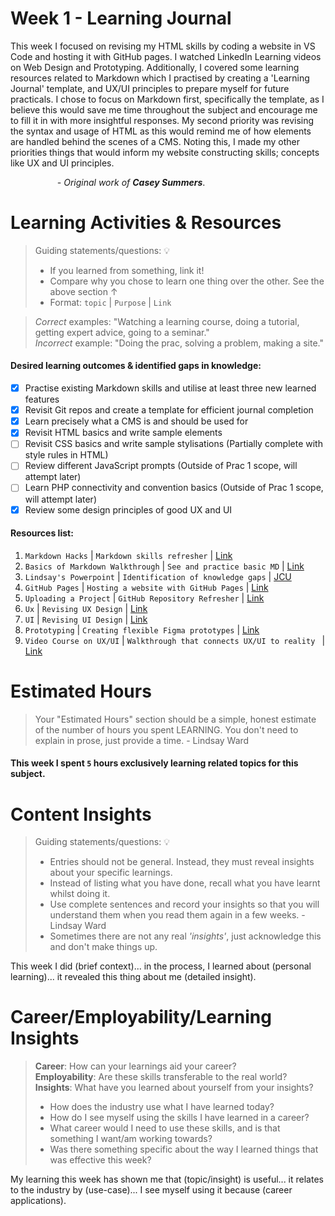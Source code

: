 # Week 1 - Learning Journal
This week I focused on revising my HTML skills by coding a website in VS Code and hosting it with GitHub pages. I watched LinkedIn Learning videos on Web Design and Prototyping. Additionally, I covered some learning resources related to Markdown which I practised by creating a 'Learning Journal' template, and UX/UI principles to prepare myself for future practicals. I chose to focus on Markdown first, specifically the template, as I believe this would save me time throughout the subject and encourage me to fill it in with more insightful responses. My second priority was revising the syntax and usage of HTML as this would remind me of how elements are handled behind the scenes of a CMS. Noting this, I made my other priorities things that would inform my website constructing skills; concepts like UX and UI principles. 

&nbsp;&nbsp;&nbsp;&nbsp;&nbsp;&nbsp;&nbsp;&nbsp;&nbsp;&nbsp;&nbsp;&nbsp;&nbsp;&nbsp;&nbsp;&nbsp;&nbsp;&nbsp;&nbsp;*- Original work of **Casey Summers***.

# Learning Activities & Resources
> Guiding statements/questions: :bulb:
> - If you learned from something, link it!
> - Compare why you chose to learn one thing over the other. See the above section &uarr;
> - Format: `topic` | `Purpose` | `Link` <br>

> *Correct* examples: "Watching a learning course, doing a tutorial, getting expert advice, going to a seminar." <br>
> *Incorrect* example: "Doing the prac, solving a problem, making a site."

#### Desired learning outcomes & identified gaps in knowledge: 
- [x] Practise existing Markdown skills and utilise at least three new learned features
- [x] Revisit Git repos and create a template for efficient journal completion
- [x] Learn precisely what a CMS is and should be used for
- [x] Revisit HTML basics and write sample elements
- [ ] Revisit CSS basics and write sample stylisations   (Partially complete with style rules in HTML)
- [ ] Review different JavaScript prompts                (Outside of Prac 1 scope, will attempt later)
- [ ] Learn PHP connectivity and convention basics       (Outside of Prac 1 scope, will attempt later)
- [x] Review some design principles of good UX and UI

#### Resources list:
1. `Markdown Hacks` | `Markdown skills refresher` | [Link](https://www.markdownguide.org/hacks/#:~:text=If%20your%20Markdown%20processor%20supports,these%20words%20will%20be%20underlined%20)
2. `Basics of Markdown Walkthrough` | `See and practice basic MD` | [Link](https://www.kaggle.com/code/caseysummers/jupyter-notebook-101/edit)
3. `Lindsay's Powerpoint` | `Identification of knowledge gaps` | [JCU](https://learn.jcu.edu.au/ultra/courses/_184793_1/outline/file/_8652842_1)
4. `GitHub Pages` | `Hosting a website with GitHub Pages` | [Link](https://docs.github.com/en/pages/quickstart)
5. `Uploading a Project` | `GitHub Repository Refresher` | [Link](https://docs.github.com/en/get-started/start-your-journey/uploading-a-project-to-github)
6. `Ux` | `Revising UX Design` | [Link](https://www.linkedin.com/learning/introduction-to-web-design-and-development-14628245/understanding-user-experience-ux-and-website-planning?resume=false&u=2223545)
7. `UI` | `Revising UI Design` | [Link](https://www.linkedin.com/learning/introduction-to-web-design-and-development-14628245/understanding-user-interface-ui-design?resume=false&u=2223545)
8. `Prototyping` | `Creating flexible Figma prototypes` | [Link](https://www.linkedin.com/learning/introduction-to-web-design-and-development-14628245/prototyping-tools?resume=false&u=2223545)
9. `Video Course on UX/UI` | `Walkthrough that connects UX/UI to reality ` | [Link](https://www.youtube.com/watch?v=c9Wg6Cb_YlU)

# Estimated Hours
> Your "Estimated Hours" section should be a simple, honest estimate of the number of hours you spent LEARNING. You don't need to explain in prose, just provide a time. - Lindsay Ward
#### This week I spent `5` hours exclusively learning related topics for this subject.

# Content Insights
> Guiding statements/questions: :bulb:
> - Entries should not be general. Instead, they must reveal insights about your specific learnings.
> - Instead of listing what you have done, recall what you have learnt whilst doing it.
> - Use complete sentences and record your insights so that you will understand them when you read them again in a few weeks. - Lindsay Ward
> - Sometimes there are not any real *'insights'*, just acknowledge this and don't make things up.

This week I did (brief context)... in the process, I learned about (personal learning)... it revealed this thing about me (detailed insight).

# Career/Employability/Learning Insights
>**Career**: How can your learnings aid your career? <br>
>**Employability**: Are these skills transferable to the real world? <br>
>**Insights**: What have you learned about yourself from your insights? <br>
> - How does the industry use what I have learned today?
> - How do I see myself using the skills I have learned in a career?
> - What career would I need to use these skills, and is that something I want/am working towards?
> - Was there something specific about the way I learned things that was effective this week?

My learning this week has shown me that (topic/insight) is useful... it relates to the industry by (use-case)... I see myself using it because (career applications).
